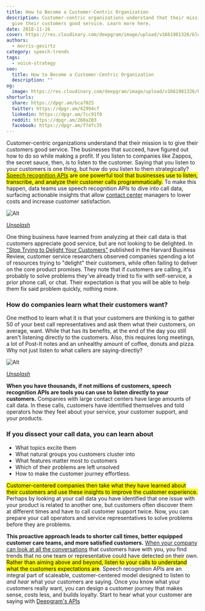 ```yaml
---
title: How to Become a Customer-Centric Organization
description: Customer-centric organizations understand that their mission is to
  give their customers good service. Learn more here.
date: 2018-11-16
cover: https://res.cloudinary.com/deepgram/image/upload/v1661981326/blog/how-to-become-a-customer-centric-organization/how-to-become-customer-centric%402x.jpg
authors:
  - morris-gevirtz
category: speech-trends
tags:
  - voice-strategy
seo:
  title: How to Become a Customer-Centric Organization
  description: ""
og:
  image: https://res.cloudinary.com/deepgram/image/upload/v1661981326/blog/how-to-become-a-customer-centric-organization/how-to-become-customer-centric%402x.jpg
shorturls:
  share: https://dpgr.am/bca7025
  twitter: https://dpgr.am/42994cf
  linkedin: https://dpgr.am/7cc91f0
  reddit: https://dpgr.am/260a203
  facebook: https://dpgr.am/f74fc35
---
```

Customer-centric organizations understand that their mission is to give their customers good service. The businesses that succeed, have figured out how to do so while making a profit. If you listen to companies like Zappos, the secret sauce, then, is to listen to the customer. Saying that you listen to your customers is one thing, but how do you listen to them strategically? <mark>[Speech recognition APIs](https://www.deepgram.com/) are one powerful tool that businesses use to listen, transcribe, and analyze their customer calls programmatically.</mark> To make this happen, data teams use speech recognition APIs to dive into call data, surfacing actionable insights that allow [contact center](https://deepgram.com/solutions/contact-centers/) managers to lower costs and increase customer satisfaction. 

![Alt](https://res.cloudinary.com/deepgram/image/upload/v1661976764/blog/how-to-become-a-customer-centric-organization/tanialee-gonzalez-791790-unsplash.jpg) 

*[Unsplash](https://unsplash.com/photos/rDs8xeljOwc)*

One thing business have learned from analyzing at their call data is that customers appreciate good service, but are not looking to be delighted. In ["Stop Trying to Delight Your Customers"](https://hbr.org/2010/07/stop-trying-to-delight-your-customers) published in the Harvard Business Review, customer service researchers observed companies spending a lot of resources trying to "delight" their customers, while often failing to deliver on the core product promises. They note that if customers are calling, it's probably to solve problems they've already tried to fix with self-service, a prior phone call, or chat. Their expectation is that you will be able to help them fix said problem quickly, nothing more.

### How do companies learn what their customers want?

One method to learn what it is that your customers are thinking is to gather 50 of your best call representatives and ask them what their customers, on average, want. While that has its benefits, at the end of the day you still aren't listening directly to the customers. Also, this requires long meetings, a lot of Post-It notes and an unhealthy amount of coffee, donuts and pizza. Why not just listen to what callers are saying-directly? 

![Alt](https://res.cloudinary.com/deepgram/image/upload/v1661976765/blog/how-to-become-a-customer-centric-organization/roman-kraft-669711-unsplash.jpg) 

*[Unsplash](https://images.unsplash.com/photo-1526547319484-63dce467060b?ixlib=rb-0.3.5&ixid=eyJhcHBfaWQiOjEyMDd9&s=8afae1b017a419d306cbf2605def0b55&auto=format&fit=crop&w=800&q=60)*

**When you have thousands, if not millions of customers, speech recognition APIs are tools you can use to listen directly to your customers.** Companies with large contact centers have large amounts of call data. In these calls, customers have identified themselves and told operators how they feel about your service, your customer support, and your products.

### If you dissect your call data, you can learn about

* What topics excite them
* What natural groups you customers cluster into
* What features matter most to customers
* Which of their problems are left unsolved
* How to make the customer journey effortless.

<mark>Customer-centered companies then take what they have learned about their customers and use these insights to improve the customer experience.</mark> Perhaps by looking at your call data you have identified that one issue with your product is related to another one, but customers often discover them at different times and have to call customer support twice. Now, you can prepare your call operators and service representatives to solve problems before they are problems.

**This proactive approach leads to shorter call times, better equipped customer care teams, and more satisfied customers.** [When your company can look at all the conversations](https://sweet-pie-c52a63-blog.netlify.app/customer-story-rideshare-smartrhino-deepgram/) that customers have with you, you find trends that no one team or representative could have detected on their own. <mark>Rather than aiming above and beyond, listen to your calls to understand what the customers expectations are</mark>. Speech recognition APIs are an integral part of scaleable, customer-centered model designed to listen to *and hear* what your customers are saying. Once you know what your customers really want, you can design a customer journey that makes sense, costs less, and builds loyalty. Start to hear what your customer are saying with [Deepgram's APIs](https://developers.deepgram.com/)